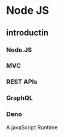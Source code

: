 # Node JS

## introductin

### Node.JS
### MVC
### REST APIs
### GraphQL
### Deno


A javaScript Runtime